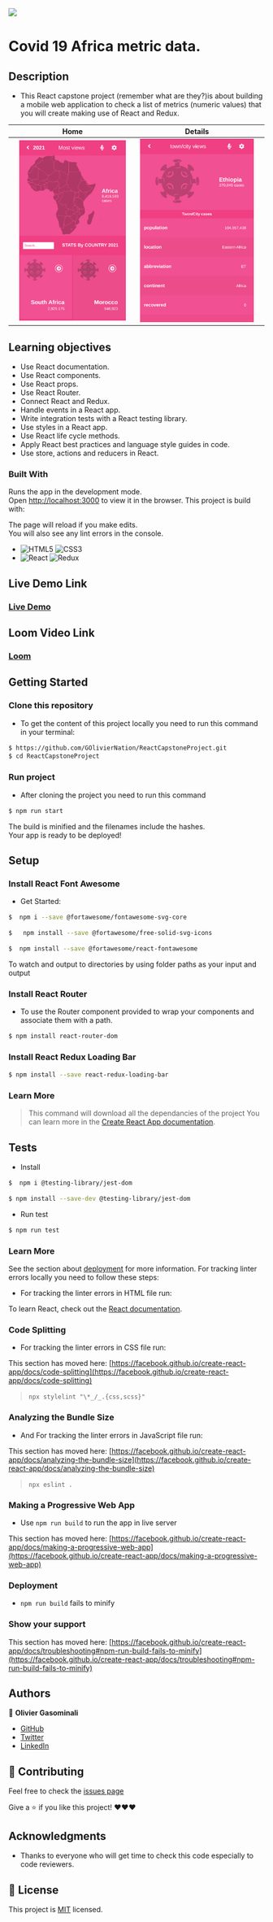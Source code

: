 ![](https://img.shields.io/badge/ReacrReduxCapstone-orange)

# Covid 19 Africa metric data.

## Description
- This React capstone project (remember what are they?)is about building a mobile web application to check a list of metrics (numeric values) that you will create making use of React and Redux.
  

||     Home       ||        Details        ||
|-|----------------------|-| ----------------------|-|
||![screenshot](./src/images/screenshot3.png)||![screenshot](./src/images/screenshot4.png)||

## Learning objectives

- Use React documentation.
- Use React components.
- Use React props.
- Use React Router.
- Connect React and Redux.
- Handle events in a React app.
- Write integration tests with a React testing library.
- Use styles in a React app.
- Use React life cycle methods.
- Apply React best practices and language style guides in code.
- Use store, actions and reducers in React.


### Built With

Runs the app in the development mode.\
Open [http://localhost:3000](http://localhost:3000) to view it in the browser.
This project is build with:

The page will reload if you make edits.\
You will also see any lint errors in the console.
- ![HTML5](https://img.shields.io/badge/-HTML5-000000?style=flat&logo=html5&logoColor=ffffff&labelColor=E34F26) ![CSS3](https://img.shields.io/badge/-CSS3-000000?style=flat&logo=css3&logoColor=ffffff&labelColor=1572B6)
- ![React](https://img.shields.io/badge/-React-000000?style=flat&logo=react)  ![Redux](https://img.shields.io/badge/-Redux-000000?style=flat&logo=redux&logoColor=ffffff&labelColor=violet)

## Live Demo Link

### [Live Demo](https://metricdatacovid19.netlify.app/)

## Loom Video Link

### [Loom](https://www.loom.com/share/cdba46e67d90463a8dcfe7858b2cd7b5)



## Getting Started

### Clone this repository

- To get the content of this project locally you need to run this command in your terminal:

```bash
$ https://github.com/GOlivierNation/ReactCapstoneProject.git
$ cd ReactCapstoneProject
```
### Run project

- After cloning the project you need to run this command

```bash
$ npm run start 
```


The build is minified and the filenames include the hashes.\
Your app is ready to be deployed!

## Setup 

### Install React Font Awesome

- Get Started:
  
```bash
$  npm i --save @fortawesome/fontawesome-svg-core
```
  
```bash
$   npm install --save @fortawesome/free-solid-svg-icons
```
  
```bash
$  npm install --save @fortawesome/react-fontawesome
```

To watch and output to directories by using folder paths as your input and output

### Install React Router

- To use the Router component provided to wrap your components and associate them with a path.

```bash
$ npm install react-router-dom 
```
### Install React Redux Loading Bar


```bash
$ npm install --save react-redux-loading-bar
```


### Learn More
 
  > This command will download all the dependancies of the project
You can learn more in the [Create React App documentation](https://facebook.github.io/create-react-app/docs/getting-started).


## Tests

- Install
  
```bash
$  npm i @testing-library/jest-dom   
```
```bash
$ npm install --save-dev @testing-library/jest-dom
```

- Run test
  
```bash
$ npm run test
```

### Learn More

See the section about [deployment](https://facebook.github.io/create-react-app/docs/deployment) for more information.
For tracking linter errors locally you need to follow these steps:


- For tracking the linter errors in HTML file run:

To learn React, check out the [React documentation](https://reactjs.org/).

### Code Splitting
- For tracking the linter errors in CSS file run:

This section has moved here: [https://facebook.github.io/create-react-app/docs/code-splitting](https://facebook.github.io/create-react-app/docs/code-splitting)
  > `npx stylelint "\*_/_.{css,scss}"`
### Analyzing the Bundle Size
- And For tracking the linter errors in JavaScript file run:

This section has moved here: [https://facebook.github.io/create-react-app/docs/analyzing-the-bundle-size](https://facebook.github.io/create-react-app/docs/analyzing-the-bundle-size)
  > `npx eslint .`
### Making a Progressive Web App
- Use `npm run build` to run the app in live server

This section has moved here: [https://facebook.github.io/create-react-app/docs/making-a-progressive-web-app](https://facebook.github.io/create-react-app/docs/making-a-progressive-web-app)

### Deployment

- `npm run build` fails to minify
### Show your support

This section has moved here: [https://facebook.github.io/create-react-app/docs/troubleshooting#npm-run-build-fails-to-minify](https://facebook.github.io/create-react-app/docs/troubleshooting#npm-run-build-fails-to-minify)

## Authors

👤 **Olivier Gasominali**
- [GitHub](https://github.com/GOlivierNation)
- [Twitter](https://twitter.com/Golivier_Nation)
- [LinkedIn](https://www.linkedin.com/in/olivier-gasominali-866962108/)

## :handshake: Contributing

Feel free to check the [issues page](https://github.com/BenMukebo/covid-19-data/issues)

Give a :star: if you like this project! ❤️❤️❤️

## Acknowledgments

- Thanks to everyone who will get time to check this code especially to code reviewers.

## 📝 License

This project is [MIT](https://github.com/microverseinc/readme-template/blob/master/MIT.md) licensed.